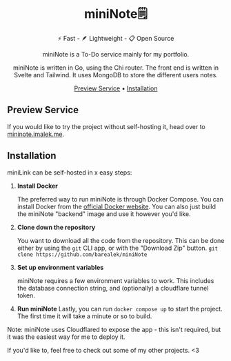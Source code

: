 <!-- markdownlint-configure-file {
  "MD013": {
    "code_blocks": false,
    "tables": false
  },
  "MD033": false,
  "MD041": false
} -->

<div align="center">

# miniNote🗒️

⚡ Fast - 🪶 Lightweight - 📋 Open Source

miniNote is a To-Do service mainly for my portfolio. 

miniNote is written in Go, using the Chi router.
The front end is written in Svelte and Tailwind.
It uses MongoDB to store the different users notes.

[Preview Service](#preview-service) 
•
[Installation](#installation) 

</div>

## Preview Service

If you would like to try the project without self-hosting it, head over to [mininote.imalek.me](https://mininote.imalek.me).


## Installation

miniLink can be self-hosted in x easy steps:

1. **Install Docker**

   The preferred way to run miniNote is through Docker Compose. You can install Docker from the [official Docker website](https://www.docker.com/).
   You can also just build the miniNote "backend" image and use it however you'd like.


2. **Clone down the repository**

   You want to download all the code from the repository. This can be done either by using the `git` CLI app, or with the "Download Zip" button.
   `git clone https://github.com/barealek/miniNote`


3. **Set up environment variables**

   miniNote requires a few environment variables to work. This includes the database connection string, and (optionally) a cloudflare tunnel token.

4. **Run miniNote**
   Lastly, you can run `docker compose up` to start the project. The first time it will take a minute or so to build.


Note: miniNote uses Cloudflared to expose the app - this isn't required, but it was the easiest way for me to deploy it.


If you'd like to, feel free to check out some of my other projects. <3
